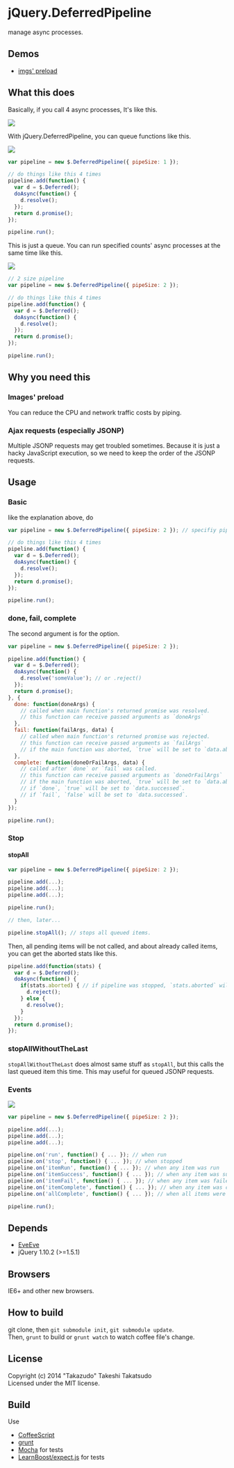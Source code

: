 # jQuery.DeferredPipeline

manage async processes.

## Demos

* [imgs' preload](http://takazudo.github.io/jQuery.DeferredPipeline/demos/1/)

## What this does

Basically, if you call 4 async processes, It's like this.

![](mocks/noPipe.png)

With jQuery.DeferredPipeline, you can queue functions like this.

![](mocks/pipeSize1.png)

```javascript
var pipeline = new $.DeferredPipeline({ pipeSize: 1 });

// do things like this 4 times
pipeline.add(function() {
  var d = $.Deferred();
  doAsync(function() {
    d.resolve();
  });
  return d.promise();
});

pipeline.run();
```

This is just a queue. You can run specified counts' async processes at the same time like this.

![](mocks/pipeSize2.png)

```javascript
// 2 size pipeline
var pipeline = new $.DeferredPipeline({ pipeSize: 2 });

// do things like this 4 times
pipeline.add(function() {
  var d = $.Deferred();
  doAsync(function() {
    d.resolve();
  });
  return d.promise();
});

pipeline.run();
```

## Why you need this

### Images' preload

You can reduce the CPU and network traffic costs by piping.

### Ajax requests (especially JSONP)

Multiple JSONP requests may get troubled sometimes. Because it is just a hacky JavaScript execution, so we need to keep the order of the JSONP requests.

## Usage

### Basic

like the explanation above, do

```javascript
var pipeline = new $.DeferredPipeline({ pipeSize: 2 }); // specifiy pipeSize as option

// do things like this 4 times
pipeline.add(function() {
  var d = $.Deferred();
  doAsync(function() {
    d.resolve();
  });
  return d.promise();
});

pipeline.run();
```

### done, fail, complete

The second argument is for the option.

```javascript
var pipeline = new $.DeferredPipeline({ pipeSize: 2 });

pipeline.add(function() {
  var d = $.Deferred();
  doAsync(function() {
    d.resolve('someValue'); // or .reject()
  });
  return d.promise();
}, {
  done: function(doneArgs) {
    // called when main function's returned promise was resolved.
    // this function can receive passed arguments as `doneArgs`
  },
  fail: function(failArgs, data) {
    // called when main function's returned promise was rejected.
    // this function can receive passed arguments as `failArgs`
    // if the main function was aborted, `true` will be set to `data.aborted`.
  },
  complete: function(doneOrFailArgs, data) {
    // called after `done` or `fail` was called.
    // this function can receive passed arguments as `doneOrFailArgs`
    // if the main function was aborted, `true` will be set to `data.aborted`.
    // if `done`, `true` will be set to `data.successed`.
    // if `fail`, `false` will be set to `data.successed`.
  }
});

pipeline.run();
```

### Stop

#### stopAll

```javascript
var pipeline = new $.DeferredPipeline({ pipeSize: 2 });

pipeline.add(...);
pipeline.add(...);
pipeline.add(...);

pipeline.run();

// then, later...

pipeline.stopAll(); // stops all queued items.
```

Then, all pending items will be not called, and about already called items, you can get the aborted stats like this.

```javascript
pipeline.add(function(stats) {
  var d = $.Deferred();
  doAsync(function() {
    if(stats.aborted) { // if pipeline was stopped, `stats.aborted` will be `true`
      d.reject();
    } else {
      d.resolve();
    }
  });
  return d.promise();
});
```

### stopAllWithoutTheLast

`stopAllWithoutTheLast` does almost same stuff as `stopAll`, but this calls the last queued item this time. This may useful for queued JSONP requests.

### Events

![](mocks/events.png)

```javascript
var pipeline = new $.DeferredPipeline({ pipeSize: 2 });

pipeline.add(...);
pipeline.add(...);
pipeline.add(...);

pipeline.on('run', function() { ... }); // when run
pipeline.on('stop', function() { ... }); // when stopped
pipeline.on('itemRun', function() { ... }); // when any item was run
pipeline.on('itemSuccess', function() { ... }); // when any item was successed
pipeline.on('itemFail', function() { ... }); // when any item was failed
pipeline.on('itemComplete', function() { ... }); // when any item was completed
pipeline.on('allComplete', function() { ... }); // when all items were completed or stopped

pipeline.run();
```

## Depends

* [EveEve](https://github.com/Takazudo/EveEve)
* jQuery 1.10.2 (>=1.5.1)

## Browsers

IE6+ and other new browsers.  

## How to build

git clone, then `git submodule init`, `git submodule update`.  
Then, `grunt` to build or `grunt watch` to watch coffee file's change.

## License

Copyright (c) 2014 "Takazudo" Takeshi Takatsudo  
Licensed under the MIT license.

## Build

Use

 * [CoffeeScript][coffeescript]
 * [grunt][grunt]
 * [Mocha](http://visionmedia.github.io/mocha/) for tests
 * [LearnBoost/expect.js](https://github.com/LearnBoost/expect.js/) for tests

[coffeescript]: http://coffeescript.org "CoffeeScript"
[grunt]: http://gruntjs.com "grunt"
